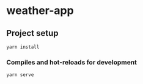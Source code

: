 # weather-app

## Project setup
```
yarn install
```

### Compiles and hot-reloads for development
```
yarn serve
```
